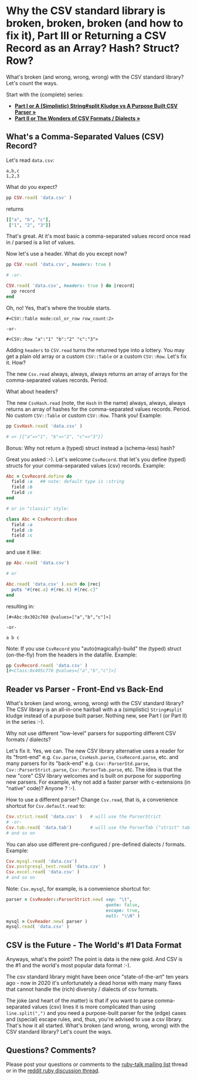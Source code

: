 # Why the CSV standard library is broken, broken, broken (and how to fix it), Part III or Returning a CSV Record as an Array? Hash? Struct? Row?


What's broken (and wrong, wrong, wrong) with the CSV standard library? Let's count the ways.

Start with the (complete) series:
- **[Part I or A (Simplistic) String#split Kludge vs A Purpose Built CSV Parser »](why-the-csv-stdlib-is-broken.md)**
- **[Part II or The Wonders of CSV Formats / Dialects »](csv-formats.md)**



## What's a Comma-Separated Values (CSV) Record?

Let's read `data.csv`:

```
a,b,c
1,2,3
```

What do you expect?

``` ruby
pp CSV.read( 'data.csv' )
```

returns

``` ruby
[["a", "b", "c"],
 ["1", "2", "3"]]
```

That's great.  At it's most basic
a comma-separated values record once read in / parsed
is a list of values.


Now let's use a header. What do you except now?

``` ruby
pp CSV.read( 'data.csv', headers: true )

# -or-

CSV.read( 'data.csv', headers: true ) do |record|
  pp record
end
```

Oh, no! Yes, that's where the trouble starts.

```
#<CSV::Table mode:col_or_row row_count:2>

-or-

#<CSV::Row "a":"1" "b":"2" "c":"3">
```

Adding `headers` to `CSV.read` turns the returned type into a lottery.
You may get a plain old array or a custom `CSV::Table` or a custom `CSV::Row`.
Let's fix it. How?

The new `Csv.read` always, always, always returns an array of arrays
for the comma-separated values records. Period.

What about headers?

The new `CsvHash.read` (note, the `Hash` in the name)
always, always, always returns an array of hashes
for the comma-separated values records. Period.
No custom `CSV::Table` or custom `CSV::Row`. Thank you!
Example:

``` ruby
pp CsvHash.read( 'data.csv' )

# => [{"a"=>"1", "b"=>"2", "c"=>"3"}]
```

Bonus: Why not return a (typed) struct instead a (schema-less) hash?

Great you asked :-).
Let's welcome `CsvRecord`.
that let's you define (typed) structs for
your comma-separated values (csv) records.
Example:

``` ruby
Abc = CsvRecord.define do
  field :a   ## note: default type is :string
  field :b
  field :c
end

# or in "classic" style:

class Abc < CsvRecord::Base
  field :a
  field :b
  field :c
end
```

and use it like:

``` ruby
pp Abc.read( 'data.csv')

# or

Abc.read( 'data.csv' ).each do |rec|
  puts "#{rec.a} #{rec.b} #{rec.c}"
end
```


resulting in:

```
[#<Abc:0x302c760 @values=["a","b","c"]>]

-or-

a b c
```

Note: If you use `CsvRecord` you "auto(magically)-build" the (typed) struct
(on-the-fly) from the headers in the datafile. Example:

``` ruby
pp CsvRecord.read( 'data.csv' )
[#<Class:0x405c770 @values=["a","b","c"]>]
```




## Reader vs Parser - Front-End vs Back-End

What's broken (and wrong, wrong, wrong) with the CSV standard library?
The CSV library is an all-in-one hairball with a
a (simplistic) `String#split` kludge instead of a purpose built parser.
Nothing new, see Part I (or Part II) in the series :-).


Why not use different "low-level" parsers
for supporting different CSV formats / dialects?

Let's fix it. Yes, we can.
The new CSV library alternative uses a reader for its "front-end"
e.g. `Csv.parse`, `CsvHash.parse`, `CsvRecord.parse`, etc.
and many parsers for its "back-end"
e.g. `Csv::ParserStd.parse`,
`Csv::ParserStrict.parse`,
`Csv::ParserTab.parse`, etc.
The idea is that the new "core" CSV library
welcomes and
is built on purpose for supporting new parsers.
For example, why not add a faster parser with c-extensions (in "native" code)?
Anyone ? :-).



How to use a different parser?
Change `Csv.read`, that is, a convenience shortcut for
`Csv.default.read` to:


``` ruby
Csv.strict.read( 'data.csv' )   # will use the ParserStrict
# -or-
Csv.tab.read( 'data.tab')       # will use the ParserTab ("strict" tab-format)
# and so on
```


You can also use different pre-configured / pre-defined
dialects / formats. Example:

``` ruby
Csv.mysql.read( 'data.csv')
Csv.postgresql_text.read( 'data.csv' )
Csv.excel.read( 'data.csv' )
# and so on
```

Note: `Csv.mysql`, for example, is a convenience shortcut for:

``` ruby
parser = CsvReader::ParserStrict.new( sep: "\t",
                                      quote: false,
                                      escape: true,
                                      null: "\\N" )
mysql = CsvReader.new( parser )
mysql.read( 'data.csv' )
```



## CSV is the Future  - The World's #1 Data Format

Anyways, what's the point?
The point is data is the new gold.
And CSV is the #1 and the world's most popular data format :-).

The csv standard library might have been once
"state-of-the-art" ten years ago - now in 2020 it's unfortunately a
dead horse with many many flaws
that cannot handle the (rich) diversity / dialects of csv formats.


The joke (and heart of the matter) is that if you
want to parse comma-separated values (csv) lines it is more
complicated than using `line.split(",")` and you need a purpose-built
parser for the (edge) cases and (special) escape rules, and, thus,
you're advised to use a csv library.
That's how it all started.
What's broken (and wrong, wrong, wrong) with the CSV standard library? Let's count the ways.



## Questions? Comments?

Please post your questions or comments to the [ruby-talk mailing list](https://rubytalk.org) thread
or in the [reddit ruby discussion thread](https://www.reddit.com/r/ruby/comments/9kgu83/why_the_csv_standard_library_is_broken_and_how_to/).
